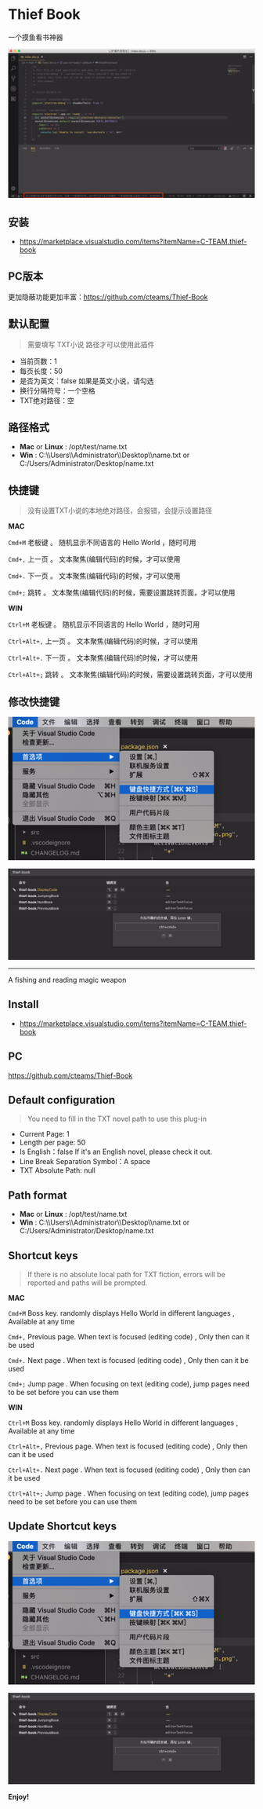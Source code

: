 # Thief Book

一个摸鱼看书神器

![](./images/1.png)

## 安装

- https://marketplace.visualstudio.com/items?itemName=C-TEAM.thief-book

## PC版本

更加隐蔽功能更加丰富：https://github.com/cteams/Thief-Book

## 默认配置

> 需要填写 TXT小说 路径才可以使用此插件

- 当前页数：1
- 每页长度：50
- 是否为英文：false 如果是英文小说，请勾选
- 换行分隔符号：一个空格 
- TXT绝对路径：空

## 路径格式

- **Mac** or **Linux** : /opt/test/name.txt
- **Win** : C:\\\Users\\\Administrator\\\Desktop\\\name.txt or C:/Users/Administrator/Desktop/name.txt

## 快捷键

> 没有设置TXT小说的本地绝对路径，会报错，会提示设置路径

**MAC**

`Cmd+M` 老板键 。 随机显示不同语言的 Hello World ，随时可用

`Cmd+,` 上一页 。 文本聚焦(编辑代码)的时候，才可以使用

`Cmd+.` 下一页 。 文本聚焦(编辑代码)的时候，才可以使用

`Cmd+;` 跳转 。 文本聚焦(编辑代码)的时候，需要设置跳转页面，才可以使用

**WIN**

`Ctrl+M` 老板键 。 随机显示不同语言的 Hello World ，随时可用

`Ctrl+Alt+,` 上一页 。 文本聚焦(编辑代码)的时候，才可以使用

`Ctrl+Alt+.` 下一页 。 文本聚焦(编辑代码)的时候，才可以使用

`Ctrl+Alt+;` 跳转 。 文本聚焦(编辑代码)的时候，需要设置跳转页面，才可以使用


## 修改快捷键

![](./images/2.png)

![](./images/3.png)

---

A fishing and reading magic weapon

## Install

- https://marketplace.visualstudio.com/items?itemName=C-TEAM.thief-book

## PC

https://github.com/cteams/Thief-Book

## Default configuration

> You need to fill in the TXT novel path to use this plug-in

- Current Page: 1
- Length per page: 50
- Is English：false  If it's an English novel, please check it out.
- Line Break Separation Symbol：A space
- TXT Absolute Path: null

## Path format

- **Mac** or **Linux** : /opt/test/name.txt
- **Win** : C:\\\Users\\\Administrator\\\Desktop\\\name.txt or C:/Users/Administrator/Desktop/name.txt

## Shortcut keys

> If there is no absolute local path for TXT fiction, errors will be reported and paths will be prompted.

**MAC**

`Cmd+M` Boss key. randomly displays Hello World in different languages , Available at any time

`Cmd+,` Previous page. When text is focused (editing code) , Only then can it be used

`Cmd+.` Next page . When text is focused (editing code) , Only then can it be used

`Cmd+;` Jump page . When focusing on text (editing code), jump pages need to be set before you can use them

**WIN**

`Ctrl+M` Boss key. randomly displays Hello World in different languages , Available at any time

`Ctrl+Alt+,` Previous page. When text is focused (editing code) , Only then can it be used

`Ctrl+Alt+.` Next page . When text is focused (editing code) , Only then can it be used

`Ctrl+Alt+;` Jump page . When focusing on text (editing code), jump pages need to be set before you can use them

## Update Shortcut keys

![](./images/2.png)

![](./images/3.png)

**Enjoy!**
